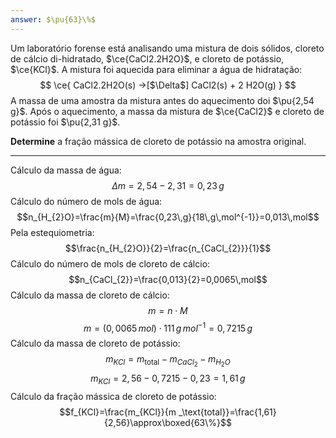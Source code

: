 ```yaml
---
answer: $\pu{63}\%$
---
```


Um laboratório forense está analisando uma mistura de dois sólidos, cloreto de cálcio di-hidratado, $\ce{CaCl2.2H2O}$, e cloreto de potássio, $\ce{KCl}$. A mistura foi aquecida para eliminar a água de hidratação:
$$
    \ce{ CaCl2.2H2O(s) ->[$\Delta$] CaCl2(s) + 2 H2O(g) }
$$
A massa de uma amostra da mistura antes do aquecimento doi $\pu{2,54 g}$. Após o aquecimento, a massa da mistura de $\ce{CaCl2}$ e cloreto de potássio foi $\pu{2,31 g}$.

**Determine** a fração mássica de cloreto de potássio na amostra original.

---

Cálculo da massa de água:
$$\Delta m=2,54-2,31=0,23\,g$$
Cálculo do número de mols de água:
$$n_{H_{2}O}=\frac{m}{M}=\frac{0,23\,g}{18\,g\,mol^{-1}}=0,013\,mol$$
Pela estequiometria:
$$\frac{n_{H_{2}O}}{2}=\frac{n_{CaCl_{2}}}{1}$$
Cálculo do número de mols de cloreto de cálcio:
$$n_{CaCl_{2}}=\frac{0,013}{2}=0,0065\,mol$$
Cálculo da massa de cloreto de cálcio:
$$m=n\cdot M$$
$$m=(0,0065\,mol)\cdot111\,g\,mol^{-1}=0,7215\,g$$
Cálculo da massa de cloreto de potássio:
$$m_{KCl}=m _\text{total}-m_{CaCl_{2}}-m_{H_{2}O}$$
$$m_{KCl}=2,56-0,7215-0,23=1,61\,g$$
Cálculo da fração mássica de cloreto de potássio:
$$f_{KCl}=\frac{m_{KCl}}{m _\text{total}}=\frac{1,61}{2,56}\approx\boxed{63\%}$$

